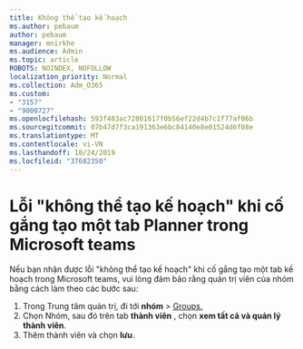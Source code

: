 ```yaml
---
title: Không thể tạo kế hoạch
ms.author: pebaum
author: pebaum
manager: mnirkhe
ms.audience: Admin
ms.topic: article
ROBOTS: NOINDEX, NOFOLLOW
localization_priority: Normal
ms.collection: Adm_O365
ms.custom:
- "3157"
- "9000727"
ms.openlocfilehash: 593f483ac72081617f0b56ef22d4b7c1f77af06b
ms.sourcegitcommit: 07b47d7f3ca191363e6bc84140e8e01524d6f08e
ms.translationtype: MT
ms.contentlocale: vi-VN
ms.lasthandoff: 10/24/2019
ms.locfileid: "37682350"
---
```

# <a name="failed-to-create-the-plan-error-when-trying-to-create-a-planner-tab-in-microsoft-teams"></a>Lỗi "không thể tạo kế hoạch" khi cố gắng tạo một tab Planner trong Microsoft teams

Nếu bạn nhận được lỗi "không thể tạo kế hoạch" khi cố gắng tạo một tab kế hoạch trong Microsoft teams, vui lòng đảm bảo rằng quản trị viên của nhóm bằng cách làm theo các bước sau:

1. Trong Trung tâm quản trị, đi tới **nhóm** > [Groups.](https://admin.microsoft.com/Adminportal/Home?source=applauncher#/groups) 
2. Chọn Nhóm, sau đó trên tab **thành viên** , chọn **xem tất cả và quản lý thành viên**.
3. Thêm thành viên và chọn **lưu**.